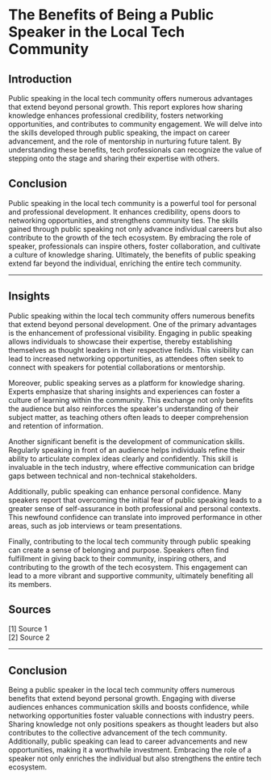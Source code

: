 # The Benefits of Being a Public Speaker in the Local Tech Community

## Introduction

Public speaking in the local tech community offers numerous advantages that extend beyond personal growth. This report explores how sharing knowledge enhances professional credibility, fosters networking opportunities, and contributes to community engagement. We will delve into the skills developed through public speaking, the impact on career advancement, and the role of mentorship in nurturing future talent. By understanding these benefits, tech professionals can recognize the value of stepping onto the stage and sharing their expertise with others. 

## Conclusion

Public speaking in the local tech community is a powerful tool for personal and professional development. It enhances credibility, opens doors to networking opportunities, and strengthens community ties. The skills gained through public speaking not only advance individual careers but also contribute to the growth of the tech ecosystem. By embracing the role of speaker, professionals can inspire others, foster collaboration, and cultivate a culture of knowledge sharing. Ultimately, the benefits of public speaking extend far beyond the individual, enriching the entire tech community.

---

## Insights

Public speaking within the local tech community offers numerous benefits that extend beyond personal development. One of the primary advantages is the enhancement of professional visibility. Engaging in public speaking allows individuals to showcase their expertise, thereby establishing themselves as thought leaders in their respective fields. This visibility can lead to increased networking opportunities, as attendees often seek to connect with speakers for potential collaborations or mentorship.

Moreover, public speaking serves as a platform for knowledge sharing. Experts emphasize that sharing insights and experiences can foster a culture of learning within the community. This exchange not only benefits the audience but also reinforces the speaker's understanding of their subject matter, as teaching others often leads to deeper comprehension and retention of information.

Another significant benefit is the development of communication skills. Regularly speaking in front of an audience helps individuals refine their ability to articulate complex ideas clearly and confidently. This skill is invaluable in the tech industry, where effective communication can bridge gaps between technical and non-technical stakeholders.

Additionally, public speaking can enhance personal confidence. Many speakers report that overcoming the initial fear of public speaking leads to a greater sense of self-assurance in both professional and personal contexts. This newfound confidence can translate into improved performance in other areas, such as job interviews or team presentations.

Finally, contributing to the local tech community through public speaking can create a sense of belonging and purpose. Speakers often find fulfillment in giving back to their community, inspiring others, and contributing to the growth of the tech ecosystem. This engagement can lead to a more vibrant and supportive community, ultimately benefiting all its members.

## Sources
[1] Source 1  
[2] Source 2  

---

## Conclusion

Being a public speaker in the local tech community offers numerous benefits that extend beyond personal growth. Engaging with diverse audiences enhances communication skills and boosts confidence, while networking opportunities foster valuable connections with industry peers. Sharing knowledge not only positions speakers as thought leaders but also contributes to the collective advancement of the tech community. Additionally, public speaking can lead to career advancements and new opportunities, making it a worthwhile investment. Embracing the role of a speaker not only enriches the individual but also strengthens the entire tech ecosystem.
